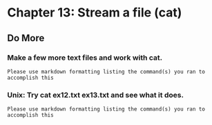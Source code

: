 
# Chapter 13: Stream a file (cat)

## Do More

### Make a few more text files and work with cat.

    Please use markdown formatting listing the command(s) you ran to accomplish this

### Unix: Try cat ex12.txt ex13.txt and see what it does.

    Please use markdown formatting listing the command(s) you ran to accomplish this

